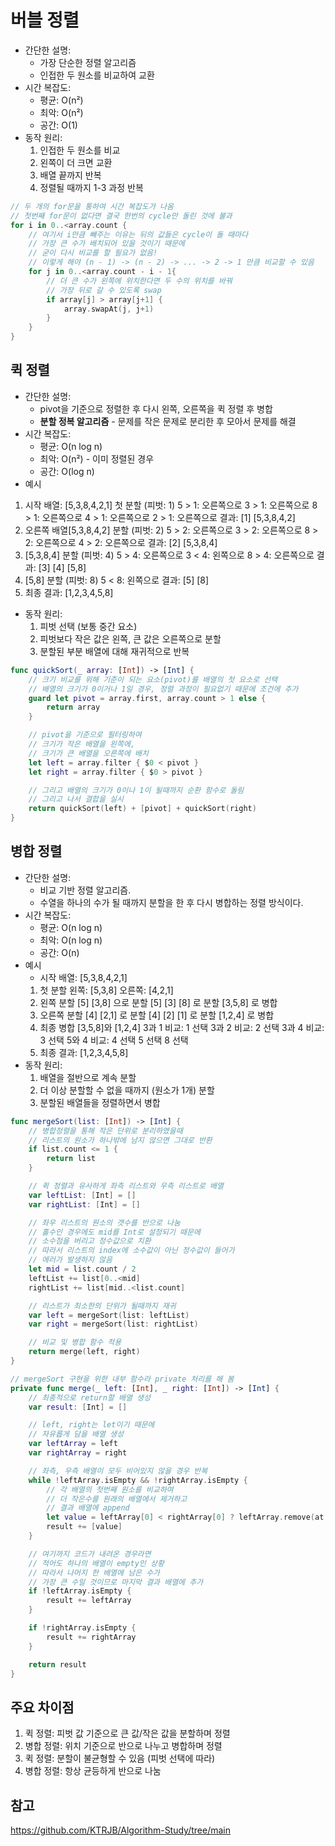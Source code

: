 # 버블 정렬

- 간단한 설명:
    - 가장 단순한 정렬 알고리즘
    - 인접한 두 원소를 비교하여 교환
- 시간 복잡도:
    - 평균: O(n²)
    - 최악: O(n²)
    - 공간: O(1)
- 동작 원리:
    1. 인접한 두 원소를 비교
    2. 왼쪽이 더 크면 교환
    3. 배열 끝까지 반복
    4. 정렬될 때까지 1-3 과정 반복

```swift
// 두 개의 for문을 통하여 시간 복잡도가 나옴
// 첫번째 for문이 없다면 결국 한번의 cycle만 돌린 것에 불과
for i in 0..<array.count {
    // 여기서 i만큼 빼주는 이유는 뒤의 값들은 cycle이 돌 때마다
    // 가장 큰 수가 배치되어 있을 것이기 때문에
    // 굳이 다시 비교를 할 필요가 없음!
    // 이렇게 해야 (n - 1) -> (n - 2) -> ... -> 2 -> 1 만큼 비교할 수 있음
    for j in 0..<array.count - i - 1{
        // 더 큰 수가 왼쪽에 위치한다면 두 수의 위치를 바꿔
        // 가장 뒤로 갈 수 있도록 swap
        if array[j] > array[j+1] {
            array.swapAt(j, j+1)
        }
    }
}
```

## 퀵 정렬

- 간단한 설명:
    - pivot을 기준으로 정렬한 후 다시 왼쪽, 오른쪽을 퀵 정렬 후 병합
    - **분할 정복 알고리즘** - 문제를 작은 문제로 분리한 후 모아서 문제를 해결
- 시간 복잡도:
    - 평균: O(n log n)
    - 최악: O(n²) - 이미 정렬된 경우
    - 공간: O(log n)
- 예시
1. 시작 배열: [5,3,8,4,2,1]
첫 분할 (피벗: 1)
5 > 1: 오른쪽으로
3 > 1: 오른쪽으로
8 > 1: 오른쪽으로
4 > 1: 오른쪽으로
2 > 1: 오른쪽으로
결과: [1] [5,3,8,4,2]
2. 오른쪽 배열[5,3,8,4,2] 분할 (피벗: 2)
5 > 2: 오른쪽으로
3 > 2: 오른쪽으로
8 > 2: 오른쪽으로
4 > 2: 오른쪽으로
결과: [2] [5,3,8,4]
3. [5,3,8,4] 분할 (피벗: 4)
5 > 4: 오른쪽으로
3 < 4: 왼쪽으로
8 > 4: 오른쪽으로
결과: [3] [4] [5,8]
4. [5,8] 분할 (피벗: 8)
5 < 8: 왼쪽으로
결과: [5] [8]
5. 최종 결과: [1,2,3,4,5,8]
- 동작 원리:
    1. 피벗 선택 (보통 중간 요소)
    2. 피벗보다 작은 값은 왼쪽, 큰 값은 오른쪽으로 분할
    3. 분할된 부분 배열에 대해 재귀적으로 반복

```swift
func quickSort(_ array: [Int]) -> [Int] {
    // 크기 비교를 위해 기준이 되는 요소(pivot)를 배열의 첫 요소로 선택
    // 배열의 크기가 0이거나 1일 경우, 정렬 과정이 필요없기 때문에 조건에 추가
    guard let pivot = array.first, array.count > 1 else {
        return array
    }

    // pivot을 기준으로 필터링하여
    // 크기가 작은 배열을 왼쪽에,
    // 크기가 큰 배열을 오른쪽에 배치
    let left = array.filter { $0 < pivot }
    let right = array.filter { $0 > pivot }

    // 그리고 배열의 크기가 0이나 1이 될때까지 순환 함수로 돌림
    // 그리고 나서 결합을 실시
    return quickSort(left) + [pivot] + quickSort(right)
}
```

## 병합 정렬

- 간단한 설명:
    - 비교 기반 정렬 알고리즘.
    - 수열을 하나의 수가 될 때까지 분할을 한 후 다시 병합하는 정렬 방식이다.
- 시간 복잡도:
    - 평균: O(n log n)
    - 최악: O(n log n)
    - 공간: O(n)
- 예시
    - 시작 배열: [5,3,8,4,2,1]
    1. 첫 분할
    왼쪽: [5,3,8]
    오른쪽: [4,2,1]
    2. 왼쪽 분할
    [5] [3,8] 으로 분할
    [5] [3] [8] 로 분할
    [3,5,8] 로 병합
    3. 오른쪽 분할
    [4] [2,1] 로 분할
    [4] [2] [1] 로 분할
    [1,2,4] 로 병합
    4. 최종 병합 [3,5,8]와 [1,2,4]
    3과 1 비교: 1 선택
    3과 2 비교: 2 선택
    3과 4 비교: 3 선택
    5와 4 비교: 4 선택
    5 선택
    8 선택
    5. 최종 결과: [1,2,3,4,5,8]
- 동작 원리:
    1. 배열을 절반으로 계속 분할
    2. 더 이상 분할할 수 없을 때까지 (원소가 1개) 분할
    3. 분할된 배열들을 정렬하면서 병합

```swift
func mergeSort(list: [Int]) -> [Int] {
    // 병합정렬을 통해 작은 단위로 분리하였을때
    // 리스트의 원소가 하나밖에 남지 않으면 그대로 반환
    if list.count <= 1 {
        return list
    }

    // 퀵 정렬과 유사하게 좌측 리스트와 우측 리스트로 배열
    var leftList: [Int] = []
    var rightList: [Int] = []

    // 좌우 리스트의 원소의 갯수를 반으로 나눔
    // 홀수인 경우에도 mid를 Int로 설정되기 때문에
    // 소수점을 버리고 정수값으로 치환
    // 따라서 리스트의 index에 소수값이 아닌 정수값이 들어가
    // 에러가 발생하지 않음
    let mid = list.count / 2
    leftList += list[0..<mid]
    rightList += list[mid..<list.count]

    // 리스트가 최소한의 단위가 될때까지 재귀
    var left = mergeSort(list: leftList)
    var right = mergeSort(list: rightList)

    // 비교 및 병합 함수 적용
    return merge(left, right)
}

// mergeSort 구현을 위한 내부 함수라 private 처리를 해 봄
private func merge(_ left: [Int], _ right: [Int]) -> [Int] {
    // 최종적으로 return할 배열 생성
    var result: [Int] = []

    // left, right는 let이기 때문에
    // 자유롭게 담을 배열 생성
    var leftArray = left
    var rightArray = right

    // 좌측, 우측 배열이 모두 비어있지 않을 경우 반복
    while !leftArray.isEmpty && !rightArray.isEmpty {
        // 각 배열의 첫번째 원소를 비교하여
        // 더 작은수를 원래의 배열에서 제거하고
        // 결과 배열에 append
        let value = leftArray[0] < rightArray[0] ? leftArray.remove(at: 0) : rightArray.remove(at: 0)
        result += [value]
    }

    // 여기까지 코드가 내려온 경우라면
    // 적어도 하나의 배열이 empty인 상황
    // 따라서 나머지 한 배열에 남은 수가
    // 가장 큰 수일 것이므로 마지막 결과 배열에 추가
    if !leftArray.isEmpty {
        result += leftArray
    }

    if !rightArray.isEmpty {
        result += rightArray
    }

    return result
}

```

## 주요 차이점

1. 퀵 정렬: 피벗 값 기준으로 큰 값/작은 값을 분할하며 정렬
2. 병합 정렬: 위치 기준으로 반으로 나누고 병합하며 정렬
3. 퀵 정렬: 분할이 불균형할 수 있음 (피벗 선택에 따라)
4. 병합 정렬: 항상 균등하게 반으로 나눔

## 참고

https://github.com/KTRJB/Algorithm-Study/tree/main
